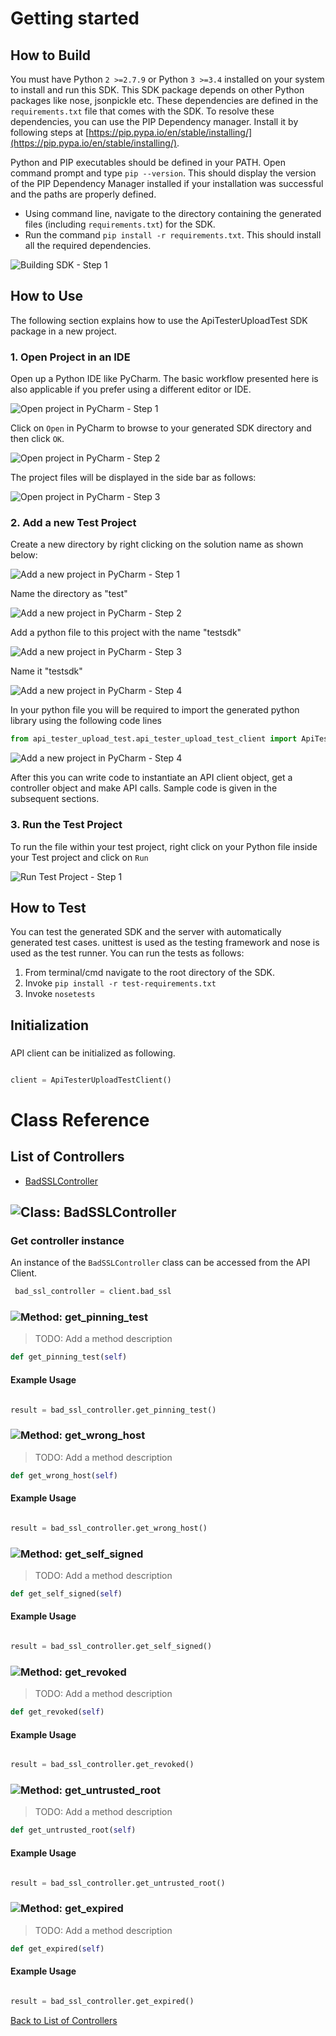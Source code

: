 # Getting started

## How to Build


You must have Python ```2 >=2.7.9``` or Python ```3 >=3.4``` installed on your system to install and run this SDK. This SDK package depends on other Python packages like nose, jsonpickle etc. 
These dependencies are defined in the ```requirements.txt``` file that comes with the SDK.
To resolve these dependencies, you can use the PIP Dependency manager. Install it by following steps at [https://pip.pypa.io/en/stable/installing/](https://pip.pypa.io/en/stable/installing/).

Python and PIP executables should be defined in your PATH. Open command prompt and type ```pip --version```.
This should display the version of the PIP Dependency Manager installed if your installation was successful and the paths are properly defined.

* Using command line, navigate to the directory containing the generated files (including ```requirements.txt```) for the SDK.
* Run the command ```pip install -r requirements.txt```. This should install all the required dependencies.

![Building SDK - Step 1](https://apidocs.io/illustration/python?step=installDependencies&workspaceFolder=Bad%20SSL-Python)


## How to Use

The following section explains how to use the ApiTesterUploadTest SDK package in a new project.

### 1. Open Project in an IDE

Open up a Python IDE like PyCharm. The basic workflow presented here is also applicable if you prefer using a different editor or IDE.

![Open project in PyCharm - Step 1](https://apidocs.io/illustration/python?step=pyCharm)

Click on ```Open``` in PyCharm to browse to your generated SDK directory and then click ```OK```.

![Open project in PyCharm - Step 2](https://apidocs.io/illustration/python?step=openProject0&workspaceFolder=Bad%20SSL-Python)     

The project files will be displayed in the side bar as follows:

![Open project in PyCharm - Step 3](https://apidocs.io/illustration/python?step=openProject1&workspaceFolder=Bad%20SSL-Python&projectName=api_tester_upload_test)     

### 2. Add a new Test Project

Create a new directory by right clicking on the solution name as shown below:

![Add a new project in PyCharm - Step 1](https://apidocs.io/illustration/python?step=createDirectory&workspaceFolder=Bad%20SSL-Python&projectName=api_tester_upload_test)

Name the directory as "test"

![Add a new project in PyCharm - Step 2](https://apidocs.io/illustration/python?step=nameDirectory)
   
Add a python file to this project with the name "testsdk"

![Add a new project in PyCharm - Step 3](https://apidocs.io/illustration/python?step=createFile&workspaceFolder=Bad%20SSL-Python&projectName=api_tester_upload_test)

Name it "testsdk"

![Add a new project in PyCharm - Step 4](https://apidocs.io/illustration/python?step=nameFile)

In your python file you will be required to import the generated python library using the following code lines

```Python
from api_tester_upload_test.api_tester_upload_test_client import ApiTesterUploadTestClient
```

![Add a new project in PyCharm - Step 4](https://apidocs.io/illustration/python?step=projectFiles&workspaceFolder=Bad%20SSL-Python&libraryName=api_tester_upload_test.api_tester_upload_test_client&projectName=api_tester_upload_test&className=ApiTesterUploadTestClient)

After this you can write code to instantiate an API client object, get a controller object and  make API calls. Sample code is given in the subsequent sections.

### 3. Run the Test Project

To run the file within your test project, right click on your Python file inside your Test project and click on ```Run```

![Run Test Project - Step 1](https://apidocs.io/illustration/python?step=runProject&workspaceFolder=Bad%20SSL-Python&libraryName=api_tester_upload_test.api_tester_upload_test_client&projectName=api_tester_upload_test&className=ApiTesterUploadTestClient)


## How to Test

You can test the generated SDK and the server with automatically generated test
cases. unittest is used as the testing framework and nose is used as the test
runner. You can run the tests as follows:

  1. From terminal/cmd navigate to the root directory of the SDK.
  2. Invoke ```pip install -r test-requirements.txt```
  3. Invoke ```nosetests```

## Initialization

### 

API client can be initialized as following.

```python

client = ApiTesterUploadTestClient()
```



# Class Reference

## <a name="list_of_controllers"></a>List of Controllers

* [BadSSLController](#bad_ssl_controller)

## <a name="bad_ssl_controller"></a>![Class: ](https://apidocs.io/img/class.png ".BadSSLController") BadSSLController

### Get controller instance

An instance of the ``` BadSSLController ``` class can be accessed from the API Client.

```python
 bad_ssl_controller = client.bad_ssl
```

### <a name="get_pinning_test"></a>![Method: ](https://apidocs.io/img/method.png ".BadSSLController.get_pinning_test") get_pinning_test

> TODO: Add a method description

```python
def get_pinning_test(self)
```

#### Example Usage

```python

result = bad_ssl_controller.get_pinning_test()

```


### <a name="get_wrong_host"></a>![Method: ](https://apidocs.io/img/method.png ".BadSSLController.get_wrong_host") get_wrong_host

> TODO: Add a method description

```python
def get_wrong_host(self)
```

#### Example Usage

```python

result = bad_ssl_controller.get_wrong_host()

```


### <a name="get_self_signed"></a>![Method: ](https://apidocs.io/img/method.png ".BadSSLController.get_self_signed") get_self_signed

> TODO: Add a method description

```python
def get_self_signed(self)
```

#### Example Usage

```python

result = bad_ssl_controller.get_self_signed()

```


### <a name="get_revoked"></a>![Method: ](https://apidocs.io/img/method.png ".BadSSLController.get_revoked") get_revoked

> TODO: Add a method description

```python
def get_revoked(self)
```

#### Example Usage

```python

result = bad_ssl_controller.get_revoked()

```


### <a name="get_untrusted_root"></a>![Method: ](https://apidocs.io/img/method.png ".BadSSLController.get_untrusted_root") get_untrusted_root

> TODO: Add a method description

```python
def get_untrusted_root(self)
```

#### Example Usage

```python

result = bad_ssl_controller.get_untrusted_root()

```


### <a name="get_expired"></a>![Method: ](https://apidocs.io/img/method.png ".BadSSLController.get_expired") get_expired

> TODO: Add a method description

```python
def get_expired(self)
```

#### Example Usage

```python

result = bad_ssl_controller.get_expired()

```


[Back to List of Controllers](#list_of_controllers)



